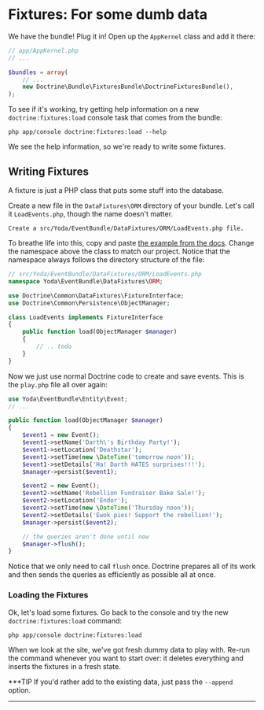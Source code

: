 # Fixtures: For some dumb data

We have the bundle! Plug it in! Open up the `AppKernel` class and add it
there:

```php
// app/AppKernel.php
// ...

$bundles = array(
    // ...
    new Doctrine\Bundle\FixturesBundle\DoctrineFixturesBundle(),
);
```

To see if it's working, try getting help information on a new `doctrine:fixtures:load`
console task that comes from the bundle:

```terminal
php app/console doctrine:fixtures:load --help
```

We see the help information, so we're ready to write some fixtures.

## Writing Fixtures

A fixture is just a PHP class that puts some stuff into the database.

Create a new file in the `DataFixtures\ORM` directory of your bundle. Let's
call it `LoadEvents.php`, though the name doesn't matter.

    Create a src/Yoda/EventBundle/DataFixtures/ORM/LoadEvents.php file.

To breathe life into this, copy and paste [the example from the docs][the example from the docs]. Change
the namespace above the class to match our project. Notice that the namespace
always follows the directory structure of the file:

```php
// src/Yoda/EventBundle/DataFixtures/ORM/LoadEvents.php
namespace Yoda\EventBundle\DataFixtures\ORM;

use Doctrine\Common\DataFixtures\FixtureInterface;
use Doctrine\Common\Persistence\ObjectManager;

class LoadEvents implements FixtureInterface
{
    public function load(ObjectManager $manager)
    {
        // .. todo
    }
}
```

Now we just use normal Doctrine code to create and save events. This is the
`play.php` file all over again:

```php
use Yoda\EventBundle\Entity\Event;
// ...

public function load(ObjectManager $manager)
{
    $event1 = new Event();
    $event1->setName('Darth\'s Birthday Party!');
    $event1->setLocation('Deathstar');
    $event1->setTime(new \DateTime('tomorrow noon'));
    $event1->setDetails('Ha! Darth HATES surprises!!!');
    $manager->persist($event1);

    $event2 = new Event();
    $event2->setName('Rebellion Fundraiser Bake Sale!');
    $event2->setLocation('Endor');
    $event2->setTime(new \DateTime('Thursday noon'));
    $event2->setDetails('Ewok pies! Support the rebellion!');
    $manager->persist($event2);

    // the queries aren't done until now
    $manager->flush();
}
```

Notice that we only need to call `flush` once. Doctrine prepares all of
its work and then sends the queries as efficiently as possible all at once.

### Loading the Fixtures

Ok, let's load some fixtures. Go back to the console and try the new `doctrine:fixtures:load`
command:

```terminal
php app/console doctrine:fixtures:load
```

When we look at the site, we've got fresh dummy data to play with. Re-run
the command whenever you want to start over: it deletes everything and
inserts the fixtures in a fresh state.

***TIP
If you'd rather add to the existing data, just pass the `--append` option.
***

[the example from the docs]: http://symfony.com/doc/current/bundles/DoctrineFixturesBundle/index.html#writing-simple-fixtures
